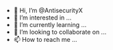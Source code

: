 - 👋 Hi, I’m @AntisecurityX
- 👀 I’m interested in ...
- 🌱 I’m currently learning ...
- 💞️ I’m looking to collaborate on ...
- 📫 How to reach me ...

<!---
AntisecurityX/AntisecurityX is a ✨ special ✨ repository because its `README.md` (this file) appears on your GitHub profile.
You can click the Preview link to take a look at your changes.
--->
